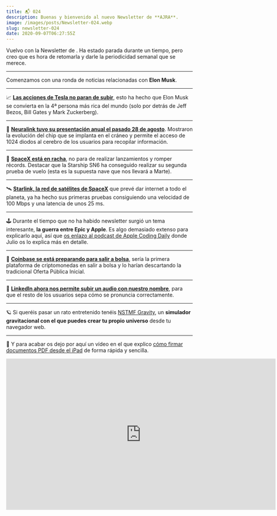 ```yaml
---
title: 📬 024
description: Buenas y bienvenido al nuevo Newsletter de **AJRA**.
image: /images/posts/Newsletter-024.webp
slug: newsletter-024
date: 2020-09-07T06:27:55Z
---
```


Vuelvo con la Newsletter de </AJRA>.
Ha estado parada durante un tiempo, pero creo que es hora de retomarla y darle la periodicidad semanal que se merece.

---

Comenzamos con una ronda de noticias relacionadas con **Elon Musk**.

---

📈 **[Las acciones de Tesla no paran de subir](https://cnnespanol.cnn.com/video/elon-musk-mas-rico-del-mundo-tesla-multimillonarios-bloomberg-riqueza-acciones-pkg-cnne-dinero/)**, esto ha hecho que Elon Musk se convierta en la 4ª persona más rica del mundo (solo por detrás de Jeff Bezos, Bill Gates y Mark Zuckerberg).

---

🧠 **[Neuralink tuvo su presentación anual el pasado 28 de agosto](https://www.neuralink.com/)**. 
Mostraron la evolución del chip que se implanta en el cráneo y permite el acceso de 1024 diodos al cerebro de los usuarios para recopilar información.

---

🚀 **[SpaceX está en racha](https://www.space.com/spacex-starship-sn6-first-test-flight.html)**, no para de realizar lanzamientos y romper récords. 
Destacar que la Starship SN6 ha conseguido realizar su segunda prueba de vuelo (esta es la supuesta nave que nos llevará a Marte).

---

🛰 **[Starlink, la red de satélites de SpaceX](https://hipertextual.com/2020/09/spacex-satelites-starlink-beta-publica)** que prevé dar internet a todo el planeta, ya ha hecho sus primeras pruebas consiguiendo una velocidad de 100 Mbps y una latencia de unos 25 ms.

---

🕹 Durante el tiempo que no ha habido newsletter surgió un tema interesante, **la guerra entre Epic y Apple**.
Es algo demasiado extenso para explicarlo aquí, así que [os enlazo al podcast de Apple Coding Daily](https://cuonda.com/apple-coding-daily/ordago-de-epic-games-al-app-store) donde Julio os lo explica más en detalle.

---

💸 **[Coinbase se está preparando para salir a bolsa](https://hipertextual.com/2020/07/coinbase-salir-bolsa)**, sería la primera plataforma de criptomonedas en salir a bolsa y lo harían descartando la tradicional Oferta Pública Inicial.

---

💬 **[LinkedIn ahora nos permite subir un audio con nuestro nombre](https://www.genbeta.com/redes-sociales-y-comunidades/linkedin-ahora-permite-subir-audio-nuestro-nombre-gente-sepa-como-se-pronuncia)**, para que el resto de los usuarios sepa cómo se pronuncia correctamente.

---

🪐 Si queréis pasar un rato entretenido tenéis [NSTMF Gravity](https://lab.nstmf.org/gravity/), un **simulador gravitacional con el que puedes crear tu propio universo** desde tu navegador web.

---

📑 Y para acabar os dejo por aquí un vídeo en el que explico [cómo firmar documentos PDF desde el iPad](https://youtu.be/-YW0vLkMbqM) de forma rápida y sencilla.

<iframe src="https://www.youtube-nocookie.com/embed/-YW0vLkMbqM?rel=0&autoplay=0&showinfo=0&enablejsapi=0" frameborder="0" loading="lazy" gesture="media" allow="autoplay; fullscreen" allowautoplay="true" allowfullscreen="true" width="728" height="409"></iframe>

